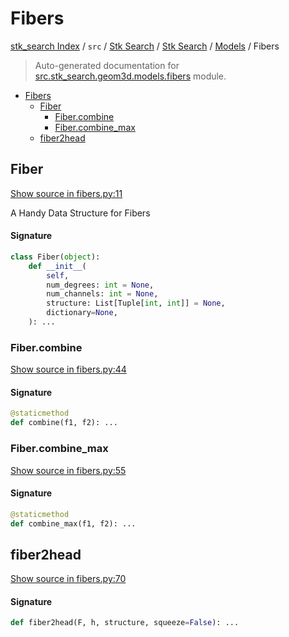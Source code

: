 # Fibers

[stk_search Index](../../../../README.md#stk_search-index) / `src` / [Stk Search](../../index.md#stk-search) / [Stk Search](../../index.md#stk-search) / [Models](./index.md#models) / Fibers

> Auto-generated documentation for [src.stk_search.geom3d.models.fibers](https://github.com/mohammedazzouzi15/STK_search/blob/main/src/stk_search/geom3d/models/fibers.py) module.

- [Fibers](#fibers)
  - [Fiber](#fiber)
    - [Fiber.combine](#fibercombine)
    - [Fiber.combine_max](#fibercombine_max)
  - [fiber2head](#fiber2head)

## Fiber

[Show source in fibers.py:11](https://github.com/mohammedazzouzi15/STK_search/blob/main/src/stk_search/geom3d/models/fibers.py#L11)

A Handy Data Structure for Fibers

#### Signature

```python
class Fiber(object):
    def __init__(
        self,
        num_degrees: int = None,
        num_channels: int = None,
        structure: List[Tuple[int, int]] = None,
        dictionary=None,
    ): ...
```

### Fiber.combine

[Show source in fibers.py:44](https://github.com/mohammedazzouzi15/STK_search/blob/main/src/stk_search/geom3d/models/fibers.py#L44)

#### Signature

```python
@staticmethod
def combine(f1, f2): ...
```

### Fiber.combine_max

[Show source in fibers.py:55](https://github.com/mohammedazzouzi15/STK_search/blob/main/src/stk_search/geom3d/models/fibers.py#L55)

#### Signature

```python
@staticmethod
def combine_max(f1, f2): ...
```



## fiber2head

[Show source in fibers.py:70](https://github.com/mohammedazzouzi15/STK_search/blob/main/src/stk_search/geom3d/models/fibers.py#L70)

#### Signature

```python
def fiber2head(F, h, structure, squeeze=False): ...
```